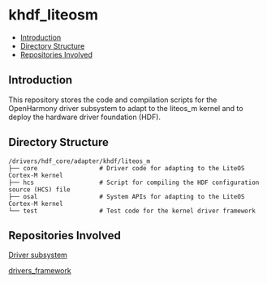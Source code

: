 # khdf\_liteosm<a name="EN-US_TOPIC_0000001096228646"></a>

-   [Introduction](#section11660541593)
-   [Directory Structure](#section161941989596)
-   [Repositories Involved](#section1371113476307)

## Introduction<a name="section11660541593"></a>

This repository stores the code and compilation scripts for the OpenHarmony driver subsystem to adapt to the liteos\_m kernel and to deploy the hardware driver foundation \(HDF\).

## Directory Structure<a name="section161941989596"></a>

```
/drivers/hdf_core/adapter/khdf/liteos_m
├── core                 # Driver code for adapting to the LiteOS Cortex-M kernel
├── hcs                  # Script for compiling the HDF configuration source (HCS) file
├── osal                 # System APIs for adapting to the LiteOS Cortex-M kernel
└── test                 # Test code for the kernel driver framework
```

## Repositories Involved<a name="section1371113476307"></a>

[Driver subsystem](https://gitee.com/openharmony/docs/blob/master/en/readme/driver-subsystem.md)

[drivers\_framework](https://gitee.com/openharmony/drivers_framework/blob/master/README.md)

